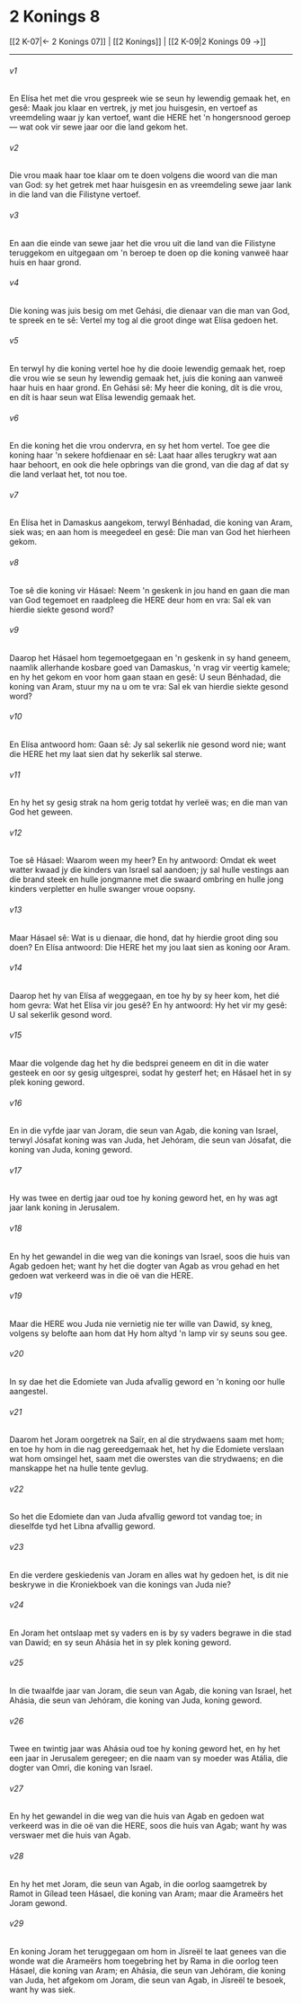 # 2 Konings 8

[[2 K-07|← 2 Konings 07]] | [[2 Konings]] | [[2 K-09|2 Konings 09 →]]
***

###### v1
En Elísa het met die vrou gespreek wie se seun hy lewendig gemaak het, en gesê: Maak jou klaar en vertrek, jy met jou huisgesin, en vertoef as vreemdeling waar jy kan vertoef, want die HERE het 'n hongersnood geroep — wat ook vir sewe jaar oor die land gekom het. 
###### v2
Die vrou maak haar toe klaar om te doen volgens die woord van die man van God: sy het getrek met haar huisgesin en as vreemdeling sewe jaar lank in die land van die Filistyne vertoef. 
###### v3
En aan die einde van sewe jaar het die vrou uit die land van die Filistyne teruggekom en uitgegaan om 'n beroep te doen op die koning vanweë haar huis en haar grond. 
###### v4
Die koning was juis besig om met Gehási, die dienaar van die man van God, te spreek en te sê: Vertel my tog al die groot dinge wat Elísa gedoen het. 
###### v5
En terwyl hy die koning vertel hoe hy die dooie lewendig gemaak het, roep die vrou wie se seun hy lewendig gemaak het, juis die koning aan vanweë haar huis en haar grond. En Gehási sê: My heer die koning, dít is die vrou, en dít is haar seun wat Elísa lewendig gemaak het. 
###### v6
En die koning het die vrou ondervra, en sy het hom vertel. Toe gee die koning haar 'n sekere hofdienaar en sê: Laat haar alles terugkry wat aan haar behoort, en ook die hele opbrings van die grond, van die dag af dat sy die land verlaat het, tot nou toe. 
###### v7
En Elísa het in Damaskus aangekom, terwyl Bénhadad, die koning van Aram, siek was; en aan hom is meegedeel en gesê: Die man van God het hierheen gekom. 
###### v8
Toe sê die koning vir Hásael: Neem 'n geskenk in jou hand en gaan die man van God tegemoet en raadpleeg die HERE deur hom en vra: Sal ek van hierdie siekte gesond word? 
###### v9
Daarop het Hásael hom tegemoetgegaan en 'n geskenk in sy hand geneem, naamlik allerhande kosbare goed van Damaskus, 'n vrag vir veertig kamele; en hy het gekom en voor hom gaan staan en gesê: U seun Bénhadad, die koning van Aram, stuur my na u om te vra: Sal ek van hierdie siekte gesond word? 
###### v10
En Elísa antwoord hom: Gaan sê: Jy sal sekerlik nie gesond word nie; want die HERE het my laat sien dat hy sekerlik sal sterwe. 
###### v11
En hy het sy gesig strak na hom gerig totdat hy verleë was; en die man van God het geween. 
###### v12
Toe sê Hásael: Waarom ween my heer? En hy antwoord: Omdat ek weet watter kwaad jy die kinders van Israel sal aandoen; jy sal hulle vestings aan die brand steek en hulle jongmanne met die swaard ombring en hulle jong kinders verpletter en hulle swanger vroue oopsny. 
###### v13
Maar Hásael sê: Wat is u dienaar, die hond, dat hy hierdie groot ding sou doen? En Elísa antwoord: Die HERE het my jou laat sien as koning oor Aram. 
###### v14
Daarop het hy van Elísa af weggegaan, en toe hy by sy heer kom, het dié hom gevra: Wat het Elísa vir jou gesê? En hy antwoord: Hy het vir my gesê: U sal sekerlik gesond word. 
###### v15
Maar die volgende dag het hy die bedsprei geneem en dit in die water gesteek en oor sy gesig uitgesprei, sodat hy gesterf het; en Hásael het in sy plek koning geword. 
###### v16
En in die vyfde jaar van Joram, die seun van Agab, die koning van Israel, terwyl Jósafat koning was van Juda, het Jehóram, die seun van Jósafat, die koning van Juda, koning geword. 
###### v17
Hy was twee en dertig jaar oud toe hy koning geword het, en hy was agt jaar lank koning in Jerusalem. 
###### v18
En hy het gewandel in die weg van die konings van Israel, soos die huis van Agab gedoen het; want hy het die dogter van Agab as vrou gehad en het gedoen wat verkeerd was in die oë van die HERE. 
###### v19
Maar die HERE wou Juda nie vernietig nie ter wille van Dawid, sy kneg, volgens sy belofte aan hom dat Hy hom altyd 'n lamp vir sy seuns sou gee. 
###### v20
In sy dae het die Edomiete van Juda afvallig geword en 'n koning oor hulle aangestel. 
###### v21
Daarom het Joram oorgetrek na Saïr, en al die strydwaens saam met hom; en toe hy hom in die nag gereedgemaak het, het hy die Edomiete verslaan wat hom omsingel het, saam met die owerstes van die strydwaens; en die manskappe het na hulle tente gevlug. 
###### v22
So het die Edomiete dan van Juda afvallig geword tot vandag toe; in dieselfde tyd het Libna afvallig geword. 
###### v23
En die verdere geskiedenis van Joram en alles wat hy gedoen het, is dit nie beskrywe in die Kroniekboek van die konings van Juda nie? 
###### v24
En Joram het ontslaap met sy vaders en is by sy vaders begrawe in die stad van Dawid; en sy seun Ahásia het in sy plek koning geword. 
###### v25
In die twaalfde jaar van Joram, die seun van Agab, die koning van Israel, het Ahásia, die seun van Jehóram, die koning van Juda, koning geword. 
###### v26
Twee en twintig jaar was Ahásia oud toe hy koning geword het, en hy het een jaar in Jerusalem geregeer; en die naam van sy moeder was Atália, die dogter van Omri, die koning van Israel. 
###### v27
En hy het gewandel in die weg van die huis van Agab en gedoen wat verkeerd was in die oë van die HERE, soos die huis van Agab; want hy was verswaer met die huis van Agab. 
###### v28
En hy het met Joram, die seun van Agab, in die oorlog saamgetrek by Ramot in Gílead teen Hásael, die koning van Aram; maar die Arameërs het Joram gewond. 
###### v29
En koning Joram het teruggegaan om hom in Jísreël te laat genees van die wonde wat die Arameërs hom toegebring het by Rama in die oorlog teen Hásael, die koning van Aram; en Ahásia, die seun van Jehóram, die koning van Juda, het afgekom om Joram, die seun van Agab, in Jísreël te besoek, want hy was siek. 

